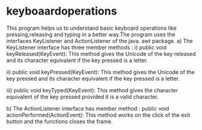 # keyboaardoperations
This program helps us to understand basic keyboard operations like pressing,releasing and typing in a better way.The program uses the interfaces KeyListener and ActionListener of the java. awt package. 
a) The KeyListener interface has three member methods : 
i) public void keyReleased(KeyEvent): This method gives the Unicode of the key released and its character equivalent if the key pressed is a letter. 

ii) public void keyPressed(KeyEvent): This method gives the Unicode of the key pressed and its character equivalent if the key pressed is a letter.

iii) public void keyTyped(KeyEvent): This method gives the character equivalent of the key pressed provided it is a valid character.

b) The ActionListener interface has member method :
public void actionPerformed(ActionEvent): This method works on the click of the exit button and the functions closes the frame.
